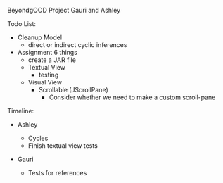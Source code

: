 BeyondgOOD Project
Gauri and Ashley

Todo List:
- Cleanup Model
    - direct or indirect cyclic inferences
- Assignment 6 things
    - create a JAR file
    - Textual View
        - testing
    - Visual View
        - Scrollable (JScrollPane) 
            - Consider whether we need to make a custom scroll-pane
         
Timeline:
- Ashley
    - Cycles 
    - Finish textual view tests

- Gauri
    - Tests for references

 
    
